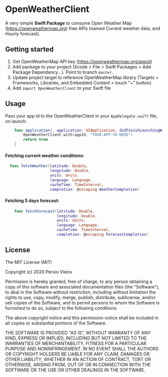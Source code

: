 # OpenWeatherClient

A very simple **Swift Package** to consume Open Weather Map (https://openweathermap.org) free APIs (named Current weather data, and Hourly forecast).

## Getting started

1. Get OpenWeatherMap API key (https://openweathermap.org/appid)
2. Add package to your project (Xcode > File > Swift Packages > Add Package Dependency...). Point to branch `master`.
3. Update project target to reference OpenWeatherMap library (Targets > Frameworks, Libraries, and Embedded Content > touch "+" button)
4. Add `import OpenWeatherClient` to your Swift file

## Usage

Pass your app id to the OpenWeatherClient in your `AppDelegate.swift` file, on launch:

```swift
    func application(_ application: UIApplication, didFinishLaunchingWithOptions launchOptions: [UIApplication.LaunchOptionsKey : Any]? = nil) -> Bool {
        OpenWeatherClient.with(appId: "YOUR-APP-ID-HERE")
        return true
    }
```

#### Fetching current weather conditions:

```swift
  func fetchWeather(latitude: Double,
                    longitude: Double,
                    units: Units,
                    language: Language,
                    cacheTime: TimeInterval,
                    completion: @escaping WeatherCompletion)
```

#### Fetching 5 days forecast:

```swift
    func fetchForecast(latitude: Double,
                       longitude: Double,
                       units: Units,
                       language: Language,
                       cacheTime: TimeInterval,
                       completion: @escaping ForecastCompletion)
```

## License
The MIT License (MIT)

Copyright (c) 2020 Persio Vieira

Permission is hereby granted, free of charge, to any person obtaining a copy of
this software and associated documentation files (the "Software"), to deal in
the Software without restriction, including without limitation the rights to
use, copy, modify, merge, publish, distribute, sublicense, and/or sell copies of
the Software, and to permit persons to whom the Software is furnished to do so,
subject to the following conditions:

The above copyright notice and this permission notice shall be included in all
copies or substantial portions of the Software.

THE SOFTWARE IS PROVIDED "AS IS", WITHOUT WARRANTY OF ANY KIND, EXPRESS OR
IMPLIED, INCLUDING BUT NOT LIMITED TO THE WARRANTIES OF MERCHANTABILITY, FITNESS
FOR A PARTICULAR PURPOSE AND NONINFRINGEMENT. IN NO EVENT SHALL THE AUTHORS OR
COPYRIGHT HOLDERS BE LIABLE FOR ANY CLAIM, DAMAGES OR OTHER LIABILITY, WHETHER
IN AN ACTION OF CONTRACT, TORT OR OTHERWISE, ARISING FROM, OUT OF OR IN
CONNECTION WITH THE SOFTWARE OR THE USE OR OTHER DEALINGS IN THE SOFTWARE.
